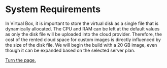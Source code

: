# System Requirements

In Virtual Box, it is important to store the virtual disk as a single file that is dynamically allocated. The CPU and RAM can be left at the default values as only the disk file will be uploaded into the cloud provider. Therefore, the cost of the rented cloud space for custom images is directly influenced by the size of the disk file. We will begin the build with a 20 GB image, even though it can be expanded based on the selected server plan.


[Turn the page.](environment-prep.md)